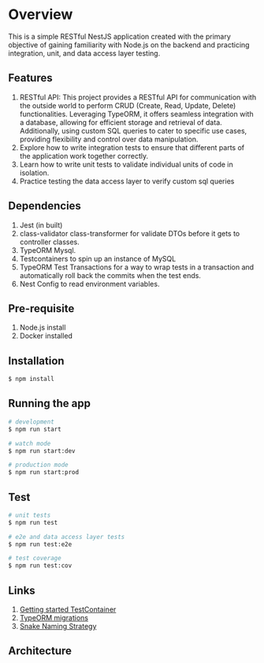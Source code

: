 # Overview
This is a simple RESTful NestJS application created with the primary objective
of gaining familiarity with Node.js on the backend and practicing integration,
unit, and data access layer testing.

## Features
1. RESTful API: This project provides a RESTful API for communication with the
outside world to perform CRUD (Create, Read, Update, Delete) functionalities.
Leveraging TypeORM, it offers seamless integration with a database, allowing
for efficient storage and retrieval of data. Additionally, using custom SQL
queries to cater to specific use cases, providing flexibility and control
over data manipulation.
2. Explore how to write integration tests to ensure that different parts of
the application work together correctly.
3. Learn how to write unit tests to validate individual units of code in
isolation.
4. Practice testing the data access layer to verify custom sql queries

## Dependencies
1. Jest (in built)
2. class-validator class-transformer for validate DTOs before it gets to
controller classes.
3. TypeORM Mysql.
4. Testcontainers to spin up an instance of MySQL
5. TypeORM Test Transactions for a way to wrap tests in a transaction and
automatically roll back the commits when the test ends.
6. Nest Config to read environment variables.

## Pre-requisite
1. Node.js install
2. Docker installed

## Installation

```bash
$ npm install
```

## Running the app

```bash
# development
$ npm run start

# watch mode
$ npm run start:dev

# production mode
$ npm run start:prod
```

## Test

```bash
# unit tests
$ npm run test

# e2e and data access layer tests
$ npm run test:e2e

# test coverage
$ npm run test:cov
```

## Links
1. [Getting started TestContainer](https://testcontainers.com/guides/getting-started-with-testcontainers-for-nodejs/)
2. [TypeORM migrations](https://typeorm.io/migrations)
3. [Snake Naming Strategy](https://socket.dev/npm/package/typeorm-naming-strategy)

## Architecture
